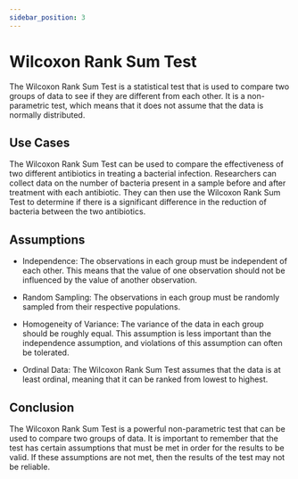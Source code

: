 ```yaml
---
sidebar_position: 3
---
```


# Wilcoxon Rank Sum Test

The Wilcoxon Rank Sum Test is a statistical test that is used to compare two groups of data to see if they are different from each other. It is a non-parametric test, which means that it does not assume that the data is normally distributed. 

## Use Cases

The Wilcoxon Rank Sum Test can be used to compare the effectiveness of two different antibiotics in treating a bacterial infection. Researchers can collect data on the number of bacteria present in a sample before and after treatment with each antibiotic. They can then use the Wilcoxon Rank Sum Test to determine if there is a significant difference in the reduction of bacteria between the two antibiotics.

  
## Assumptions

  * Independence: The observations in each group must be independent of each other. This means that the value of one observation should not be influenced by the value of another observation.

  * Random Sampling: The observations in each group must be randomly sampled from their respective populations.

  * Homogeneity of Variance: The variance of the data in each group should be roughly equal. This assumption is less important than the independence assumption, and violations of this assumption can often be tolerated.

  * Ordinal Data: The Wilcoxon Rank Sum Test assumes that the data is at least ordinal, meaning that it can be ranked from lowest to highest.

## Conclusion

The Wilcoxon Rank Sum Test is a powerful non-parametric test that can be used to compare two groups of data. It is important to remember that the test has certain assumptions that must be met in order for the results to be valid. If these assumptions are not met, then the results of the test may not be reliable.

